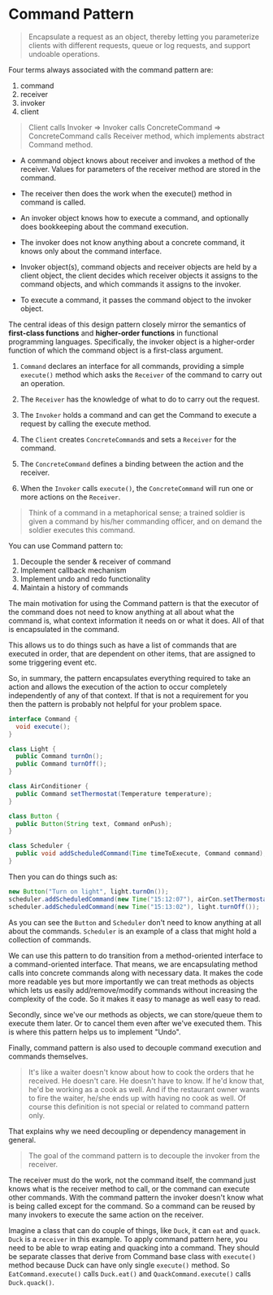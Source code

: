 # Command Pattern

> Encapsulate a request as an object, thereby letting you parameterize clients with different requests, queue or log requests, and support undoable operations.

Four terms always associated with the command pattern are:
1. command
2. receiver
3. invoker
4. client

> Client calls Invoker => Invoker calls ConcreteCommand => ConcreteCommand calls Receiver method, which implements abstract Command method.

- A command object knows about receiver and invokes a method of the receiver. Values for parameters of the receiver method are stored in the command.

- The receiver then does the work when the execute() method in command is called.

- An invoker object knows how to execute a command, and optionally does bookkeeping about the command execution.

- The invoker does not know anything about a concrete command, it knows only about the command interface.

- Invoker object(s), command objects and receiver objects are held by a client object, the client decides which receiver objects it assigns to the command objects, and which commands it assigns to the invoker.

- To execute a command, it passes the command object to the invoker object.

The central ideas of this design pattern closely mirror the semantics of **first-class functions** and **higher-order functions** in functional programming languages.
Specifically, the invoker object is a higher-order function of which the command object is a first-class argument.


1. `Command` declares an interface for all commands, providing a simple `execute()` method which asks the `Receiver` of the command to carry out an operation.

2. The `Receiver` has the knowledge of what to do to carry out the request.

3. The `Invoker` holds a command and can get the Command to execute a request by calling the execute method.

4. The `Client` creates `ConcreteCommand`s and sets a `Receiver` for the command.

5. The `ConcreteCommand` defines a binding between the action and the receiver.

6. When the `Invoker` calls `execute()`, the `ConcreteCommand` will run one or more actions on the `Receiver`.


> Think of a command in a metaphorical sense; a trained soldier is given a command by his/her commanding officer, and on demand the soldier executes this command.

You can use Command pattern to:

1. Decouple the sender & receiver of command
2. Implement callback mechanism
3. Implement undo and redo functionality
4. Maintain a history of commands


The main motivation for using the Command pattern is that the executor of the command does not need to know anything at all about what the command is, what context information it needs on or what it does.
All of that is encapsulated in the command.

This allows us to do things such as have a list of commands that are executed in order, that are dependent on other items, that are assigned to some triggering event etc.

So, in summary, the pattern encapsulates everything required to take an action and allows the execution of the action to occur completely independently of any of that context.
If that is not a requirement for you then the pattern is probably not helpful for your problem space.

```java
interface Command {
  void execute();
}
```

```java
class Light {
  public Command turnOn();
  public Command turnOff();
}
```

```java
class AirConditioner {
  public Command setThermostat(Temperature temperature);
}
```

```java
class Button {
  public Button(String text, Command onPush);
}
```

```java
class Scheduler {
  public void addScheduledCommand(Time timeToExecute, Command command);
}
```

Then you can do things such as:

```java
new Button("Turn on light", light.turnOn());
scheduler.addScheduledCommand(new Time("15:12:07"), airCon.setThermostat(27));
scheduler.addScheduledCommand(new Time("15:13:02"), light.turnOff());
```

As you can see the `Button` and `Scheduler` don't need to know anything at all about the commands.
`Scheduler` is an example of a class that might hold a collection of commands.

We can use this pattern to do transition from a method-oriented interface to a command-oriented interface.
That means, we are encapsulating method calls into concrete commands along with necessary data.
It makes the code more readable yes but more importantly we can treat methods as objects which lets us easily add/remove/modify commands without increasing the complexity of the code.
So it makes it easy to manage as well easy to read.

Secondly, since we've our methods as objects, we can store/queue them to execute them later.
Or to cancel them even after we've executed them. This is where this pattern helps us to implement "Undo".

Finally, command pattern is also used to decouple command execution and commands themselves.

> It's like a waiter doesn't know about how to cook the orders that he received.
> He doesn't care. He doesn't have to know.
> If he'd know that, he'd be working as a cook as well.
> And if the restaurant owner wants to fire the waiter, he/she ends up with having no cook as well.
> Of course this definition is not special or related to command pattern only.

That explains why we need decoupling or dependency management in general.


> The goal of the command pattern is to decouple the invoker from the receiver.

The receiver must do the work, not the command itself, the command just knows what is the receiver method to call, or the command can execute other commands.
With the command pattern the invoker doesn't know what is being called except for the command.
So a command can be reused by many invokers to execute the same action on the receiver.

Imagine a class that can do couple of things, like `Duck`, it can `eat` and `quack`. `Duck` is a `receiver` in this example.
To apply command pattern here, you need to be able to wrap eating and quacking into a command.
They should be separate classes that derive from Command base class with `execute()` method because Duck can have only single `execute()` method.
So `EatCommand.execute()` calls `Duck.eat()` and `QuackCommand.execute()` calls `Duck.quack()`.